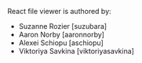 React file viewer is authored by:

- Suzanne Rozier [suzubara]
- Aaron Norby [aaronnorby]
- Alexei Schiopu [aschiopu]
- Viktoriya Savkina [viktoriyasavkina]
